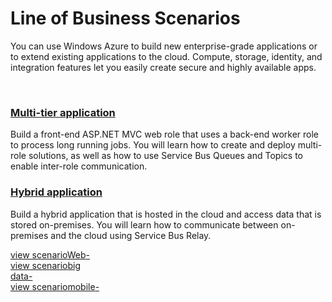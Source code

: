 <properties linkid="develop-net" urlDisplayName="Line of Business" pageTitle="Line of Business - Windows Azure .NET Scenarios" title="Line of Business - Windows Azure .NET Scenarios" metaKeywords="line-of-business Windows Azure, line-of-business Azure, Azure business scenarios" Description="Find topics about multi-tier and hybrid applications in Windows Azure." metaCanonical="" disqusComments="0" umbracoNaviHide="0" />


<h1>Line of Business Scenarios</h1><p>You can use Windows Azure to build new enterprise-grade applications or to extend existing applications to the cloud. Compute, storage, identity, and integration features let you easily create secure and highly available apps.</p>
<span><br /></span>

<div class="dev-articles">
<div class="article red">
<h3><a href="../../tutorials/multi-tier-application/">Multi-tier application</a></h3>
<p>Build a front-end ASP.NET MVC web role that uses a back-end worker role to process long running jobs. You will learn how to create and deploy multi-role solutions, as well as how to use Service Bus Queues and Topics to enable inter-role communication.</p>
</div>

<div class="article blue">
<h3><a href="../../tutorials/hybrid-solution/">Hybrid application</a></h3>
<p>Build a hybrid application that is hosted in the cloud and access data that is stored on-premises. You will learn how to communicate between on-premises and the cloud using Service Bus Relay.</p>
</div>
</div>

<div class="content-blocks">
<div class="col"><a href="../web-development/" class="web-box"><span class="purple-arrow">view&nbsp;scenario</span><span>Web</span><span class="icon7">-</span></a></div>
<div class="col"><a href="../big-data/" class="big-data-box"><span class="blue-arrow">view&nbsp;scenario</span><span>big<br />data</span><span class="icon4">-</span></a></div>
<div class="col"><a href="../mobile/" class="mobile-box"><span class="green-arrow">view&nbsp;scenario</span><span>mobile</span><span class="icon6">-</span></a></div>
</div>

